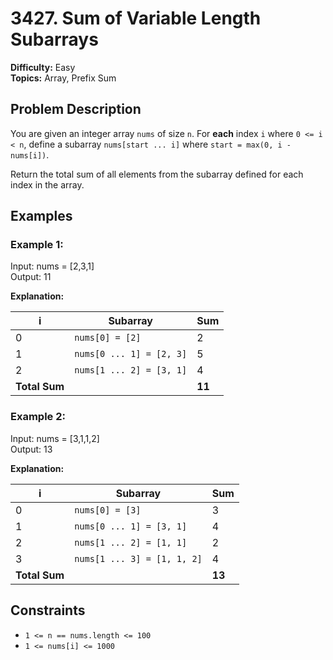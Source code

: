 # 3427. Sum of Variable Length Subarrays

**Difficulty:** Easy  
**Topics:** Array, Prefix Sum

## Problem Description

You are given an integer array `nums` of size `n`. For **each** index `i` where `0 <= i < n`, define a subarray `nums[start ... i]` where `start = max(0, i - nums[i])`.

Return the total sum of all elements from the subarray defined for each index in the array.

## Examples

### Example 1:
Input: nums = [2,3,1]  
Output: 11

**Explanation:**

| i             | Subarray                 | Sum    |
|---------------|--------------------------|--------|
| 0             | `nums[0] = [2]`          | 2      |
| 1             | `nums[0 ... 1] = [2, 3]` | 5      |
| 2             | `nums[1 ... 2] = [3, 1]` | 4      |
| **Total Sum** |                          | **11** |

### Example 2:
Input: nums = [3,1,1,2]  
Output: 13

**Explanation:**   

| i             | Subarray                    | Sum    |
|---------------|-----------------------------|--------|
| 0             | `nums[0] = [3]`             | 3      |
| 1             | `nums[0 ... 1] = [3, 1]`    | 4      |
| 2             | `nums[1 ... 2] = [1, 1]`    | 2      |
| 3             | `nums[1 ... 3] = [1, 1, 2]` | 4      |
| **Total Sum** |                             | **13** |

## Constraints

- `1 <= n == nums.length <= 100`
- `1 <= nums[i] <= 1000`